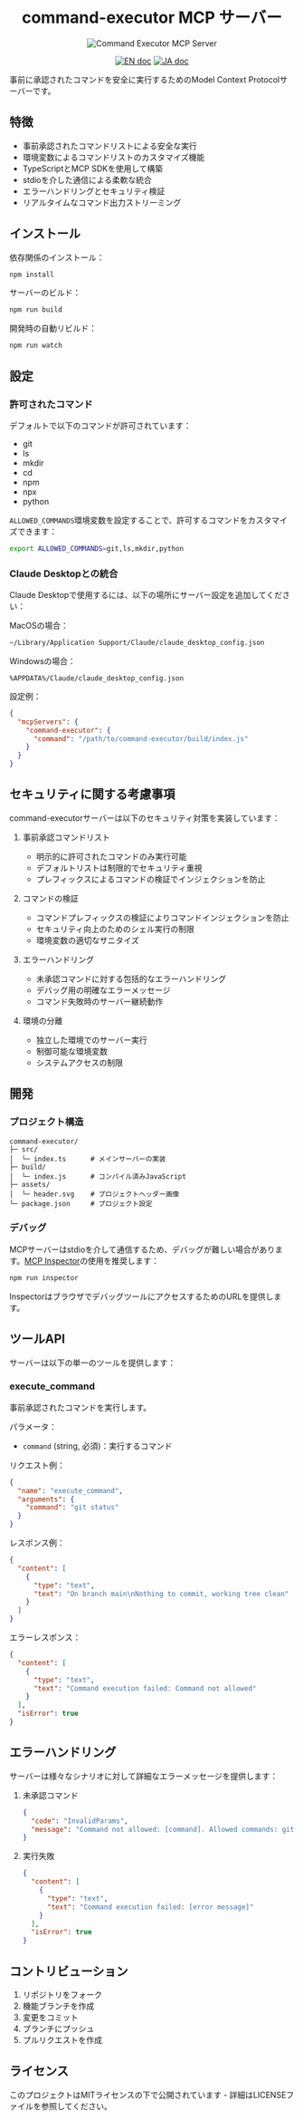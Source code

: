 <div align="center">

# command-executor MCP サーバー

   <img src="https://raw.githubusercontent.com/Sunwood-ai-labs/command-executor-mcp-server/refs/heads/master/assets/header.svg" alt="Command Executor MCP Server"/>
   
   <a href="README.md"><img src="https://img.shields.io/badge/english-document-white.svg" alt="EN doc"></a>
   <a href="README.ja.md"><img src="https://img.shields.io/badge/ドキュメント-日本語-white.svg" alt="JA doc"/></a>
</div>

事前に承認されたコマンドを安全に実行するためのModel Context Protocolサーバーです。

## 特徴

- 事前承認されたコマンドリストによる安全な実行
- 環境変数によるコマンドリストのカスタマイズ機能
- TypeScriptとMCP SDKを使用して構築
- stdioを介した通信による柔軟な統合
- エラーハンドリングとセキュリティ検証
- リアルタイムなコマンド出力ストリーミング

## インストール

依存関係のインストール：
```bash
npm install
```

サーバーのビルド：
```bash
npm run build
```

開発時の自動リビルド：
```bash
npm run watch
```

## 設定

### 許可されたコマンド

デフォルトで以下のコマンドが許可されています：
- git
- ls
- mkdir
- cd
- npm
- npx
- python

`ALLOWED_COMMANDS`環境変数を設定することで、許可するコマンドをカスタマイズできます：

```bash
export ALLOWED_COMMANDS=git,ls,mkdir,python
```

### Claude Desktopとの統合

Claude Desktopで使用するには、以下の場所にサーバー設定を追加してください：

MacOSの場合：
```bash
~/Library/Application Support/Claude/claude_desktop_config.json
```

Windowsの場合：
```
%APPDATA%/Claude/claude_desktop_config.json
```

設定例：
```json
{
  "mcpServers": {
    "command-executor": {
      "command": "/path/to/command-executor/build/index.js"
    }
  }
}
```

## セキュリティに関する考慮事項

command-executorサーバーは以下のセキュリティ対策を実装しています：

1. 事前承認コマンドリスト
   - 明示的に許可されたコマンドのみ実行可能
   - デフォルトリストは制限的でセキュリティ重視
   - プレフィックスによるコマンドの検証でインジェクションを防止

2. コマンドの検証
   - コマンドプレフィックスの検証によりコマンドインジェクションを防止
   - セキュリティ向上のためのシェル実行の制限
   - 環境変数の適切なサニタイズ

3. エラーハンドリング
   - 未承認コマンドに対する包括的なエラーハンドリング
   - デバッグ用の明確なエラーメッセージ
   - コマンド失敗時のサーバー継続動作

4. 環境の分離
   - 独立した環境でのサーバー実行
   - 制御可能な環境変数
   - システムアクセスの制限

## 開発

### プロジェクト構造

```
command-executor/
├─ src/
│  └─ index.ts      # メインサーバーの実装
├─ build/
│  └─ index.js      # コンパイル済みJavaScript
├─ assets/
│  └─ header.svg    # プロジェクトヘッダー画像
└─ package.json     # プロジェクト設定
```

### デバッグ

MCPサーバーはstdioを介して通信するため、デバッグが難しい場合があります。[MCP Inspector](https://github.com/modelcontextprotocol/inspector)の使用を推奨します：

```bash
npm run inspector
```

InspectorはブラウザでデバッグツールにアクセスするためのURLを提供します。

## ツールAPI

サーバーは以下の単一のツールを提供します：

### execute_command

事前承認されたコマンドを実行します。

パラメータ：
- `command` (string, 必須)：実行するコマンド

リクエスト例：
```json
{
  "name": "execute_command",
  "arguments": {
    "command": "git status"
  }
}
```

レスポンス例：
```json
{
  "content": [
    {
      "type": "text",
      "text": "On branch main\nNothing to commit, working tree clean"
    }
  ]
}
```

エラーレスポンス：
```json
{
  "content": [
    {
      "type": "text",
      "text": "Command execution failed: Command not allowed"
    }
  ],
  "isError": true
}
```

## エラーハンドリング

サーバーは様々なシナリオに対して詳細なエラーメッセージを提供します：

1. 未承認コマンド
   ```json
   {
     "code": "InvalidParams",
     "message": "Command not allowed: [command]. Allowed commands: git, ls, mkdir, cd, npm, npx, python"
   }
   ```

2. 実行失敗
   ```json
   {
     "content": [
       {
         "type": "text",
         "text": "Command execution failed: [error message]"
       }
     ],
     "isError": true
   }
   ```

## コントリビューション

1. リポジトリをフォーク
2. 機能ブランチを作成
3. 変更をコミット
4. ブランチにプッシュ
5. プルリクエストを作成

## ライセンス

このプロジェクトはMITライセンスの下で公開されています - 詳細はLICENSEファイルを参照してください。
